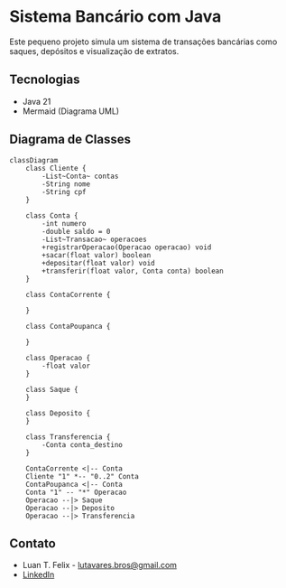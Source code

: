 # Sistema Bancário com Java

Este pequeno projeto simula um sistema de transações bancárias como saques, depósitos e visualização de extratos.

## Tecnologias

* Java 21
* Mermaid (Diagrama UML)

## Diagrama de Classes

```mermaid
classDiagram
    class Cliente {
        -List~Conta~ contas
        -String nome
        -String cpf
    }

    class Conta {
        -int numero
        -double saldo = 0
        -List~Transacao~ operacoes
        +registrarOperacao(Operacao operacao) void
        +sacar(float valor) boolean
        +depositar(float valor) void
        +transferir(float valor, Conta conta) boolean
    }

    class ContaCorrente {

    }

    class ContaPoupanca {

    }

    class Operacao {
        -float valor
    }

    class Saque {
    }
    
    class Deposito {
    }

    class Transferencia {
        -Conta conta_destino
    }

    ContaCorrente <|-- Conta
    Cliente "1" *-- "0..2" Conta
    ContaPoupanca <|-- Conta
    Conta "1" -- "*" Operacao
    Operacao --|> Saque
    Operacao --|> Deposito
    Operacao --|> Transferencia
```

## Contato

* Luan T. Felix - [lutavares.bros@gmail.com](mailto:lutavares.bros@gmail.com)
* [LinkedIn](https://www.linkedin.com/in/luan-tavares-felix-24273a289/)